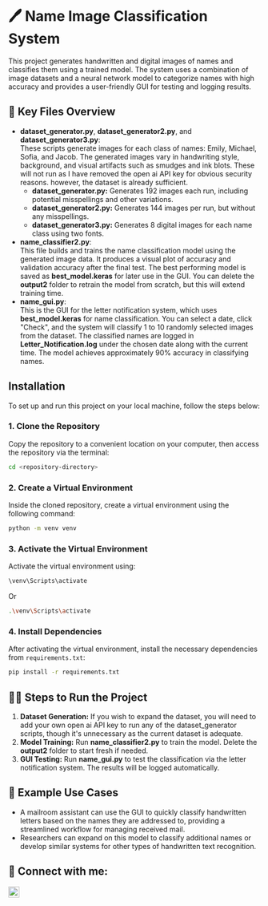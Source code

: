 <h1>🖊️ Name Image Classification System</h1>

<p>This project generates handwritten and digital images of names and classifies them using a trained model. The system uses a combination of image datasets and a neural network model to categorize names with high accuracy and provides a user-friendly GUI for testing and logging results.</p>

<h2>📂 Key Files Overview</h2>

<ul>
  <li><b>dataset_generator.py</b>, <b>dataset_generator2.py</b>, and <b>dataset_generator3.py</b>: <br/>
    These scripts generate images for each class of names: Emily, Michael, Sofia, and Jacob. The generated images vary in handwriting style, background, and visual artifacts such as smudges and ink blots. These will not run as I have removed the open ai API key for obvious security reasons. however, the dataset is already sufficient.
    <ul>
      <li><b>dataset_generator.py:</b> Generates 192 images each run, including potential misspellings and other variations.</li>
      <li><b>dataset_generator2.py:</b> Generates 144 images per run, but without any misspellings.</li>
      <li><b>dataset_generator3.py:</b> Generates 8 digital images for each name class using two fonts.</li>
    </ul>
  </li>

  <li><b>name_classifier2.py</b>: <br/>
    This file builds and trains the name classification model using the generated image data. It produces a visual plot of accuracy and validation accuracy after the final test. The best performing model is saved as <b>best_model.keras</b> for later use in the GUI. You can delete the <b>output2</b> folder to retrain the model from scratch, but this will extend training time.
  </li>

  <li><b>name_gui.py</b>: <br/>
    This is the GUI for the letter notification system, which uses <b>best_model.keras</b> for name classification. You can select a date, click "Check", and the system will classify 1 to 10 randomly selected images from the dataset. The classified names are logged in <b>Letter_Notification.log</b> under the chosen date along with the current time. The model achieves approximately 90% accuracy in classifying names.
  </li>
</ul>

<h2>Installation</h2> 

To set up and run this project on your local machine, follow the steps below:

### 1. Clone the Repository

Copy the repository to a convenient location on your computer, then access the repository via the terminal:

```bash
cd <repository-directory>
```

### 2. Create a Virtual Environment

Inside the cloned repository, create a virtual environment using the following command:

```bash
python -m venv venv
```

### 3. Activate the Virtual Environment

Activate the virtual environment using:
  ```bash
  \venv\Scripts\activate
  ```
Or
  ```bash
  .\venv\Scripts\activate
  ```

### 4. Install Dependencies

After activating the virtual environment, install the necessary dependencies from `requirements.txt`:

```bash
pip install -r requirements.txt
```
<h2>👨‍💻 Steps to Run the Project</h2>

<ol>
  <li><b>Dataset Generation:</b> If you wish to expand the dataset,  you will need to add your own open ai API key to run any of the dataset_generator scripts, though it's unnecessary as the current dataset is adequate.</li>
  <li><b>Model Training:</b> Run <b>name_classifier2.py</b> to train the model. Delete the <b>output2</b> folder to start fresh if needed.</li>
  <li><b>GUI Testing:</b> Run <b>name_gui.py</b> to test the classification via the letter notification system. The results will be logged automatically.</li>
</ol>

<h2>📝 Example Use Cases</h2>

<ul>
  <li>A mailroom assistant can use the GUI to quickly classify handwritten letters based on the names they are addressed to, providing a streamlined workflow for managing received mail.</li>
  <li>Researchers can expand on this model to classify additional names or develop similar systems for other types of handwritten text recognition.</li>
</ul>

<h2>🤳 Connect with me:</h2>

<a href="https://linkedin.com/in/yourprofile"><img align="left" alt="LinkedIn" width="22px" src="https://cdn.jsdelivr.net/npm/simple-icons@v3/icons/linkedin.svg" /></a> 
